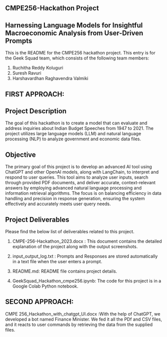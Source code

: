 ## CMPE256-Hackathon Project
## Harnessing Language Models for Insightful Macroeconomic Analysis from User-Driven Prompts
 This is the README for the CMPE256 hackathon project. This entry is for the Geek Squad team, which consists of the following team members:
 1. Ruchitha Reddy Koluguri
 2. Suresh Ravuri
 3. Harshavardhan Raghavendra Valmiki

## FIRST APPROACH:
## Project Description
The goal of this hackathon is to create a model that can evaluate and address inquiries about Indian Budget Speeches from 1947 to 2021. The project utilizes large language models (LLM) and natural language processing (NLP) to analyze government and economic data files.

## Objective
The primary goal of this project is to develop an advanced AI tool using ChatGPT and other OpenAI models, along with LangChain, to interpret and respond to user queries. This tool aims to analyze user inputs, search through provided PDF documents, and deliver accurate, context-relevant answers by employing advanced natural language processing and information retrieval algorithms. The focus is on balancing efficiency in data handling and precision in response generation, ensuring the system effectively and accurately meets user query needs.
## Project Deliverables
Please find the below list of deliverables related to this project.

1. CMPE-256-Hackathon_2023.docx : This document contains the detailed explanation of the project along with the output screenshots.
   
2. input_output_log.txt : Prompts and Responses are stored automatically in a text file when the user enters a prompt.

3. README.md: README file contains project details.

4. GeekSquad_Hackathon_cmpe256.ipynb: The code for this project is in a Google Colab Python notebook.

## SECOND APPROACH:

CMPE 256_Hackathon_with_chatgpt_UI.docx :With the help of ChatGPT, we developed a bot named Finance Minister. We fed it all the PDf and CSV files, and it reacts to user commands by retrieving the data from the supplied files.
